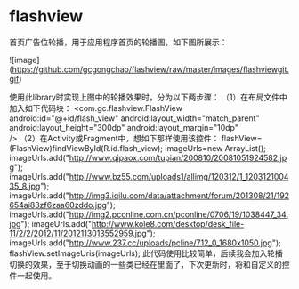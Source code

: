 flashview
=========

首页广告位轮播，用于应用程序首页的轮播图，如下图所展示：

 ![image] (https://github.com/gcgongchao/flashview/raw/master/images/flashviewgit.gif)
 
使用此library时实现上图中的轮播效果时，分为以下两步骤：
（1）在布局文件中加入如下代码块：
  <com.gc.flashview.FlashView
         android:id="@+id/flash_view"
        android:layout_width="match_parent"
        android:layout_height="300dp"
        android:layout_margin="10dp"        
        />
（2）在Activity或Fragment中，想如下那样使用该控件：
        flashView=(FlashView)findViewById(R.id.flash_view);
        imageUrls=new ArrayList<String>();
        imageUrls.add("http://www.qipaox.com/tupian/200810/20081051924582.jpg");
        imageUrls.add("http://www.bz55.com/uploads1/allimg/120312/1_120312100435_8.jpg");
        imageUrls.add("http://img3.iqilu.com/data/attachment/forum/201308/21/192654ai88zf6zaa60zddo.jpg");
        imageUrls.add("http://img2.pconline.com.cn/pconline/0706/19/1038447_34.jpg");
        imageUrls.add("http://www.kole8.com/desktop/desk_file-11/2/2/2012/11/2012113013552959.jpg");
        imageUrls.add("http://www.237.cc/uploads/pcline/712_0_1680x1050.jpg");
        flashView.setImageUris(imageUrls);
此代码使用比较简单，后续我会加入轮播切换的效果，至于切换动画的一些类已经在里面了，下次更新时，将和自定义的控件一起使用。
